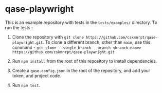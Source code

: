 # qase-playwright

This is an example repository with tests in the `tests/examples/` directory. To run the tests :

1. Clone the repository with `git clone https://github.com/cskmnrpt/qase-playwright.git`.
To clone a different branch, other than `main`, use this command - `git clone --single-branch --branch <branch-name> https://github.com/cskmnrpt/qase-playwright.git`

2. Run `npm install` from the root of this repository to install dependencies.

3. Create a `qase.config.json` in the root of the repository, and add your token, and project code.

4. Run `npm test`.
